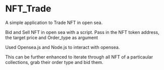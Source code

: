 # NFT_Trade

A simple application to Trade NFT in open sea.

Bid and Sell NFT in open sea with a script. Pass in the NFT token address, the target price and Order_type as argument

Used Opensea.js and Node.js to interact with opensea.

This can be further enhanced to iterate through all NFT of a particaular collections, grab their order type and bid them. 
